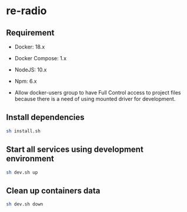 # re-radio

## Requirement

* Docker: 18.x
* Docker Compose: 1.x
* NodeJS: 10.x
* Npm: 6.x

* Allow docker-users group to have Full Control access to project files because there is a need of using mounted driver for development.

## Install dependencies

```sh
sh install.sh
```

## Start all services using development environment

```sh
sh dev.sh up
```

## Clean up containers data

```sh
sh dev.sh down
```

